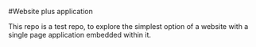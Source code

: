 #Website plus application

This repo is a test repo, to explore the simplest option of a website with a single page application embedded within it.

